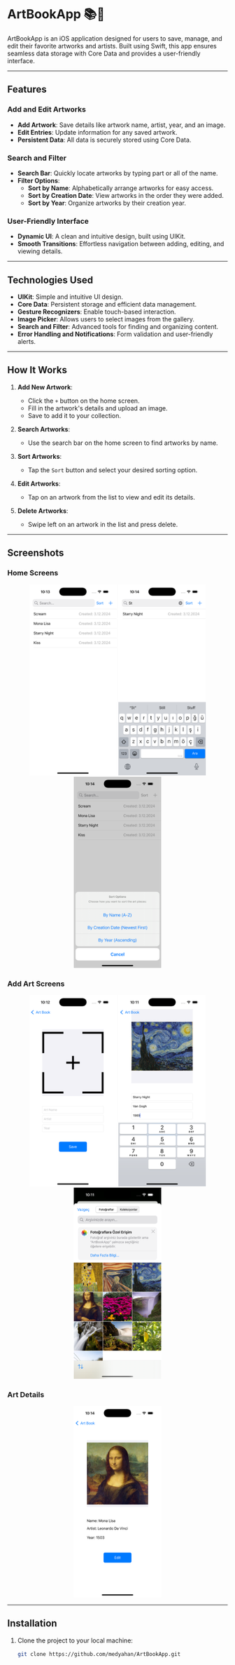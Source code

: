 # ArtBookApp 📚🎨

ArtBookApp is an iOS application designed for users to save, manage, and edit their favorite artworks and artists. Built using Swift, this app ensures seamless data storage with Core Data and provides a user-friendly interface.

---

## Features

### Add and Edit Artworks
- **Add Artwork**: Save details like artwork name, artist, year, and an image.
- **Edit Entries**: Update information for any saved artwork.
- **Persistent Data**: All data is securely stored using Core Data.

### Search and Filter
- **Search Bar**: Quickly locate artworks by typing part or all of the name.
- **Filter Options**:
  - **Sort by Name**: Alphabetically arrange artworks for easy access.
  - **Sort by Creation Date**: View artworks in the order they were added.
  - **Sort by Year**: Organize artworks by their creation year.

### User-Friendly Interface
- **Dynamic UI**: A clean and intuitive design, built using UIKit.
- **Smooth Transitions**: Effortless navigation between adding, editing, and viewing details.


---

## Technologies Used
- **UIKit**: Simple and intuitive UI design.
- **Core Data**: Persistent storage and efficient data management.
- **Gesture Recognizers**: Enable touch-based interaction.
- **Image Picker**: Allows users to select images from the gallery.
- **Search and Filter**: Advanced tools for finding and organizing content.
- **Error Handling and Notifications**: Form validation and user-friendly alerts.

---

## How It Works
1. **Add New Artwork**:
   - Click the `+` button on the home screen.
   - Fill in the artwork's details and upload an image.
   - Save to add it to your collection.

2. **Search Artworks**:
   - Use the search bar on the home screen to find artworks by name.

3. **Sort Artworks**:
   - Tap the `Sort` button and select your desired sorting option.

4. **Edit Artworks**:
   - Tap on an artwork from the list to view and edit its details.

5. **Delete Artworks**:
   - Swipe left on an artwork in the list and press delete.
     
---

## Screenshots

### Home Screens
<p align="center">
    <img src="screenshots/home-screen.png" alt="Home Screen 1" width="200"/>
    <img src="screenshots/home-screen-search.png" alt="Home Screen 2" width="200"/>
    <img src="screenshots/home-screen-sort.png" alt="Home Screen 3" width="200"/>
</p>

### Add Art Screens
<p align="center">
    <img src="screenshots/add-art-screen-1.png" alt="Add Place Screen 1" width="200"/>
    <img src="screenshots/add-art-screen-2.png" alt="Add Place Screen 2" width="200"/>
    <img src="screenshots/select-image-screen.png" alt="Add Place Screen 2" width="200"/>
</p>

### Art Details
<p align="center">
    <img src="screenshots/details-screen.png" alt="Place Details" width="200"/>
</p>

---

## Installation
1. Clone the project to your local machine:
   ```bash
   git clone https://github.com/medyahan/ArtBookApp.git
